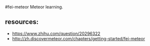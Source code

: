 #fei-meteor
Meteor learning.


## resources:
+ https://www.zhihu.com/question/20296322
+ http://zh.discovermeteor.com/chapters/getting-started/fei-meteor
